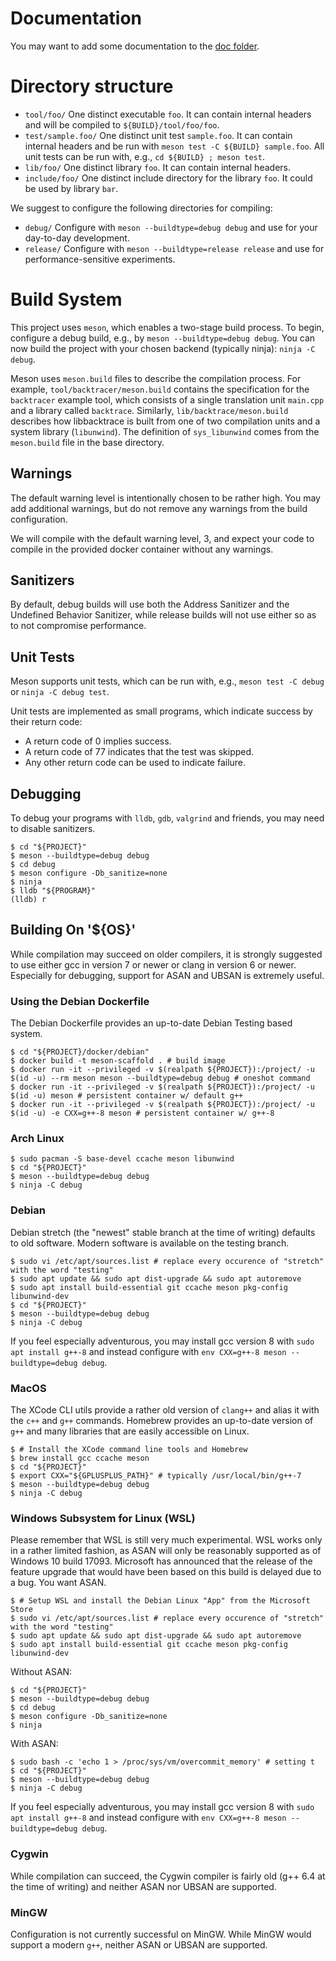 # Documentation

You may want to add some documentation to the [doc folder](doc/index.md).

# Directory structure

* `tool/foo/`        One distinct executable `foo`. It can contain internal headers and will be compiled to `${BUILD}/tool/foo/foo`.
* `test/sample.foo/` One distinct unit test `sample.foo`. It can contain internal headers and be run with `meson test -C ${BUILD} sample.foo`. All unit tests can be run with, e.g., `cd ${BUILD} ; meson test`.
* `lib/foo/`         One distinct library `foo`. It can contain internal headers.
* `include/foo/`     One distinct include directory for the library `foo`. It could be used by library `bar`.

We suggest to configure the following directories for compiling:

* `debug/`           Configure with `meson --buildtype=debug debug` and use for your day-to-day development.
* `release/`         Configure with `meson --buildtype=release release` and use for performance-sensitive experiments.

# Build System

This project uses `meson`, which enables a two-stage build process. To begin, configure a debug build, e.g., by `meson --buildtype=debug debug`. You can now build the project with your chosen backend (typically ninja): `ninja -C debug`.

Meson uses `meson.build` files to describe the compilation process. For example, `tool/backtracer/meson.build` contains the specification for the `backtracer` example tool, which consists of a single translation unit `main.cpp` and a library called `backtrace`. Similarly, `lib/backtrace/meson.build` describes how libbacktrace is built from one of two compilation units and a system library (`libunwind`). The definition of `sys_libunwind` comes from the `meson.build` file in the base directory.

## Warnings

The default warning level is intentionally chosen to be rather high. You may add additional warnings, but do not remove any warnings from the build configuration.

We will compile with the default warning level, 3, and expect your code to compile in the provided docker container without any warnings.

## Sanitizers

By default, debug builds will use both the Address Sanitizer and the Undefined Behavior Sanitizer, while release builds will not use either so as to not compromise performance.

## Unit Tests

Meson supports unit tests, which can be run with, e.g., `meson test -C debug` or `ninja -C debug test`.

Unit tests are implemented as small programs, which indicate success by their return code:
* A return code of 0 implies success.
* A return code of 77 indicates that the test was skipped.
* Any other return code can be used to indicate failure.

## Debugging

To debug your programs with `lldb`, `gdb`, `valgrind` and friends, you may need to disable sanitizers.

```
$ cd "${PROJECT}"
$ meson --buildtype=debug debug
$ cd debug
$ meson configure -Db_sanitize=none
$ ninja
$ lldb "${PROGRAM}"
(lldb) r
```

## Building On '${OS}'

While compilation may succeed on older compilers, it is strongly suggested to use either gcc in version 7 or newer or clang in version 6 or newer. Especially for debugging, support for ASAN and UBSAN is extremely useful.

### Using the Debian Dockerfile

The Debian Dockerfile provides an up-to-date Debian Testing based system.

```
$ cd "${PROJECT}/docker/debian"
$ docker build -t meson-scaffold . # build image
$ docker run -it --privileged -v $(realpath ${PROJECT}):/project/ -u $(id -u) --rm meson meson --buildtype=debug debug # oneshot command
$ docker run -it --privileged -v $(realpath ${PROJECT}):/project/ -u $(id -u) meson # persistent container w/ default g++
$ docker run -it --privileged -v $(realpath ${PROJECT}):/project/ -u $(id -u) -e CXX=g++-8 meson # persistent container w/ g++-8
```

### Arch Linux

```
$ sudo pacman -S base-devel ccache meson libunwind
$ cd "${PROJECT}"
$ meson --buildtype=debug debug
$ ninja -C debug
```

### Debian

Debian stretch (the "newest" stable branch at the time of writing) defaults to old software. Modern software is available on the testing branch.

```
$ sudo vi /etc/apt/sources.list # replace every occurence of "stretch" with the word "testing"
$ sudo apt update && sudo apt dist-upgrade && sudo apt autoremove
$ sudo apt install build-essential git ccache meson pkg-config libunwind-dev
$ cd "${PROJECT}"
$ meson --buildtype=debug debug
$ ninja -C debug
```

If you feel especially adventurous, you may install gcc version 8 with `sudo apt install g++-8` and instead configure with `env CXX=g++-8 meson --buildtype=debug debug`.

### MacOS

The XCode CLI utils provide a rather old version of `clang++` and alias it with the `c++` and `g++` commands. Homebrew provides an up-to-date version of `g++` and many libraries that are easily accessible on Linux.

```
$ # Install the XCode command line tools and Homebrew
$ brew install gcc ccache meson
$ cd "${PROJECT}"
$ export CXX="${GPLUSPLUS_PATH}" # typically /usr/local/bin/g++-7
$ meson --buildtype=debug debug
$ ninja -C debug
```

### Windows Subsystem for Linux (WSL)

Please remember that WSL is still very much experimental.
WSL works only in a rather limited fashion, as ASAN will only be reasonably supported as of Windows 10 build 17093. Microsoft has announced that the release of the feature upgrade that would have been based on this build is delayed due to a bug.
You want ASAN.

```
$ # Setup WSL and install the Debian Linux "App" from the Microsoft Store
$ sudo vi /etc/apt/sources.list # replace every occurence of "stretch" with the word "testing"
$ sudo apt update && sudo apt dist-upgrade && sudo apt autoremove
$ sudo apt install build-essential git ccache meson pkg-config libunwind-dev
```

Without ASAN:
```
$ cd "${PROJECT}"
$ meson --buildtype=debug debug
$ cd debug
$ meson configure -Db_sanitize=none
$ ninja
```

With ASAN:
```
$ sudo bash -c 'echo 1 > /proc/sys/vm/overcommit_memory' # setting t
$ cd "${PROJECT}"
$ meson --buildtype=debug debug
$ ninja -C debug
```

If you feel especially adventurous, you may install gcc version 8 with `sudo apt install g++-8` and instead configure with `env CXX=g++-8 meson --buildtype=debug debug`.

### Cygwin

While compilation can succeed, the Cygwin compiler is fairly old (g++ 6.4 at the time of writing) and neither ASAN nor UBSAN are supported.

### MinGW

Configuration is not currently successful on MinGW. While MinGW would support a modern `g++`, neither ASAN or UBSAN are supported.
